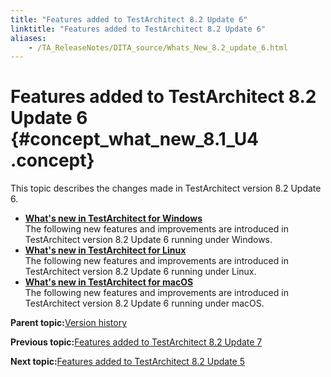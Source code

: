 ```yaml
--- 
title: "Features added to TestArchitect 8.2 Update 6"
linktitle: "Features added to TestArchitect 8.2 Update 6"
aliases: 
    - /TA_ReleaseNotes/DITA_source/Whats_New_8.2_update_6.html
---
```

# Features added to TestArchitect 8.2 Update 6 {#concept_what_new_8.1_U4 .concept}

This topic describes the changes made in TestArchitect version 8.2 Update 6.

-   **[What's new in TestArchitect for Windows](../../TA_ReleaseNotes/DITA_source/Whats_New_8.2_update_6_Windows.html)**  
The following new features and improvements are introduced in TestArchitect version 8.2 Update 6 running under Windows.
-   **[What's new in TestArchitect for Linux](../../TA_ReleaseNotes/DITA_source/Whats_New_8_update_6_Linux.html)**  
The following new features and improvements are introduced in TestArchitect version 8.2 Update 6 running under Linux.
-   **[What's new in TestArchitect for macOS](../../TA_ReleaseNotes/DITA_source/Whats_New_8.2_update_6_Mac.html)**  
The following new features and improvements are introduced in TestArchitect version 8.2 Update 6 running under macOS.

**Parent topic:**[Version history](../../TA_ReleaseNotes/DITA_source/Version_History.html)

**Previous topic:**[Features added to TestArchitect 8.2 Update 7](../../TA_ReleaseNotes/DITA_source/Whats_New_8.2_update_7.html)

**Next topic:**[Features added to TestArchitect 8.2 Update 5](../../TA_ReleaseNotes/DITA_source/Whats_New_8.2_update_5.html)

